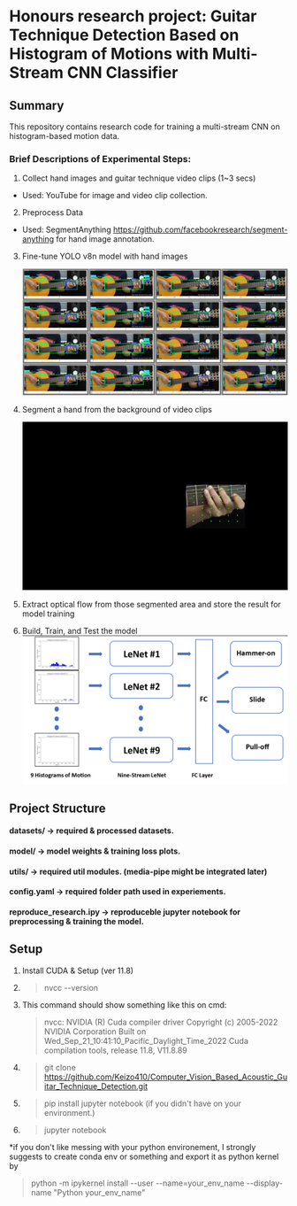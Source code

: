 # Honours research project: Guitar Technique Detection Based on Histogram of Motions with Multi-Stream CNN Classifier 

## Summary
This repository contains research code for training a multi-stream CNN on histogram-based motion data.

### Brief Descriptions of Experimental Steps: 
1. Collect hand images and guitar technique video clips (1~3 secs)
- Used: YouTube for image and video clip collection.
2. Preprocess Data 
- Used: SegmentAnything https://github.com/facebookresearch/segment-anything for hand image annotation. 

3. Fine-tune YOLO v8n model with hand images

    ![Alt text](yoloExample.jpg)

4. Segment a hand from the background of video clips
   
    ![Alt text](boxFeatureSegmented.png)
      
6. Extract optical flow from those segmented area and store the result for model training
7. Build, Train, and Test the model
    ![Alt text](modelArc.png)
## Project Structure
#### datasets/ -> required & processed datasets.
#### model/ -> model weights & training loss plots.
#### utils/ -> required util modules. (media-pipe might be integrated later)
#### config.yaml -> required folder path used in experiements.
#### reproduce_research.ipy -> reproduceble jupyter notebook for preprocessing & training the model. 


## Setup
1. Install CUDA & Setup (ver 11.8)
2. > nvcc --version
3. This command should show something like this on cmd: 
    > nvcc: NVIDIA (R) Cuda compiler driver
    Copyright (c) 2005-2022 NVIDIA Corporation
    Built on Wed_Sep_21_10:41:10_Pacific_Daylight_Time_2022
    Cuda compilation tools, release 11.8, V11.8.89
4. > git clone https://github.com/Keizo410/Computer_Vision_Based_Acoustic_Guitar_Technique_Detection.git
5. > pip install jupyter notebook 
(if you didn't have on your environment.)
6. > jupyter notebook

*if you don't like messing with your python environement, I strongly suggests to create conda env or something and export it as python kernel by 

> python -m ipykernel install --user --name=your_env_name --display-name "Python your_env_name"
